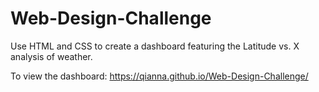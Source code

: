 # Web-Design-Challenge

Use HTML and CSS to create a dashboard featuring the Latitude vs. X analysis of weather.

To view the dashboard: https://qianna.github.io/Web-Design-Challenge/
